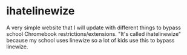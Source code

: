# ihatelinewize
A very simple website that I will update with different things to bypass school Chromebook restrictions/extensions. "It's called ihatelinewize" because my school uses linewize so a lot of kids use this to bypass linewize.
